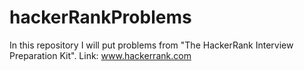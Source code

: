 # hackerRankProblems
In this repository I will put problems from  "The HackerRank Interview Preparation Kit".
Link: www.hackerrank.com
